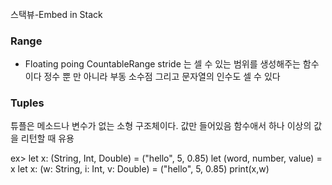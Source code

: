 ```swift
 



```

스택뷰-Embed in Stack

### Range
- Floating poing CountableRange 
stride 는 셀 수 있는 범위를 생성해주는 함수이다
정수 뿐 만 아니라 부동 소수점 그리고 문자열의 인수도 셀 수 있다

### Tuples
튜플은 메소드나 변수가 없는 소형 구조체이다. 값만 들어있음
함수애서 하나 이상의 값을 리턴할 때 유용

ex>
  let x: (String, Int, Double) = ("hello", 5, 0.85)
  let (word, number, value) = x
  let x: (w: String, i: Int, v: Double) = ("hello", 5, 0.85)
  print(x,w)
